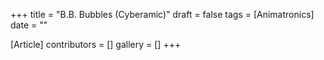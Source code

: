 +++
title = "B.B. Bubbles (Cyberamic)"
draft = false
tags = [Animatronics]
date = ""

[Article]
contributors = []
gallery = []
+++